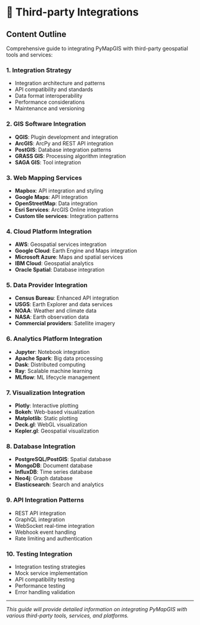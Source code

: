 # 🔗 Third-party Integrations

## Content Outline

Comprehensive guide to integrating PyMapGIS with third-party geospatial tools and services:

### 1. Integration Strategy
- Integration architecture and patterns
- API compatibility and standards
- Data format interoperability
- Performance considerations
- Maintenance and versioning

### 2. GIS Software Integration
- **QGIS**: Plugin development and integration
- **ArcGIS**: ArcPy and REST API integration
- **PostGIS**: Database integration patterns
- **GRASS GIS**: Processing algorithm integration
- **SAGA GIS**: Tool integration

### 3. Web Mapping Services
- **Mapbox**: API integration and styling
- **Google Maps**: API integration
- **OpenStreetMap**: Data integration
- **Esri Services**: ArcGIS Online integration
- **Custom tile services**: Integration patterns

### 4. Cloud Platform Integration
- **AWS**: Geospatial services integration
- **Google Cloud**: Earth Engine and Maps integration
- **Microsoft Azure**: Maps and spatial services
- **IBM Cloud**: Geospatial analytics
- **Oracle Spatial**: Database integration

### 5. Data Provider Integration
- **Census Bureau**: Enhanced API integration
- **USGS**: Earth Explorer and data services
- **NOAA**: Weather and climate data
- **NASA**: Earth observation data
- **Commercial providers**: Satellite imagery

### 6. Analytics Platform Integration
- **Jupyter**: Notebook integration
- **Apache Spark**: Big data processing
- **Dask**: Distributed computing
- **Ray**: Scalable machine learning
- **MLflow**: ML lifecycle management

### 7. Visualization Integration
- **Plotly**: Interactive plotting
- **Bokeh**: Web-based visualization
- **Matplotlib**: Static plotting
- **Deck.gl**: WebGL visualization
- **Kepler.gl**: Geospatial visualization

### 8. Database Integration
- **PostgreSQL/PostGIS**: Spatial database
- **MongoDB**: Document database
- **InfluxDB**: Time series database
- **Neo4j**: Graph database
- **Elasticsearch**: Search and analytics

### 9. API Integration Patterns
- REST API integration
- GraphQL integration
- WebSocket real-time integration
- Webhook event handling
- Rate limiting and authentication

### 10. Testing Integration
- Integration testing strategies
- Mock service implementation
- API compatibility testing
- Performance testing
- Error handling validation

---

*This guide will provide detailed information on integrating PyMapGIS with various third-party tools, services, and platforms.*
